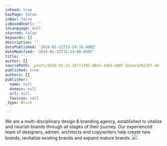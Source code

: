 ```yaml
---
inFeed: true
hasPage: false
inNav: false
isBasedOnUrl: ''
inLanguage: null
starred: false
keywords: []
description: ''
datePublished: '2016-01-11T15:24:16.400Z'
dateModified: '2016-01-11T15:24:08.040Z'
title: ''
author: []
sourcePath: _posts/2016-01-11-16771395-68e5-446b-b08f-b3aacb45216f.md
published: true
authors: []
publisher:
  name: null
  domain: null
  url: null
  favicon: null
_type: Blurb

---
```

We are a multi-disciplinary design & branding agency, established to vitalize and nourish brands through all stages of their journey. Our experienced team of designers, admen, architects and copywriters help create new brands, revitalize existing brands and expand mature brands. ![](https://s3-us-west-2.amazonaws.com/the-grid-img/p/4fb1ff510b5e169ab6bfb2942f3c4cf9cd0dbcf1.jpg)